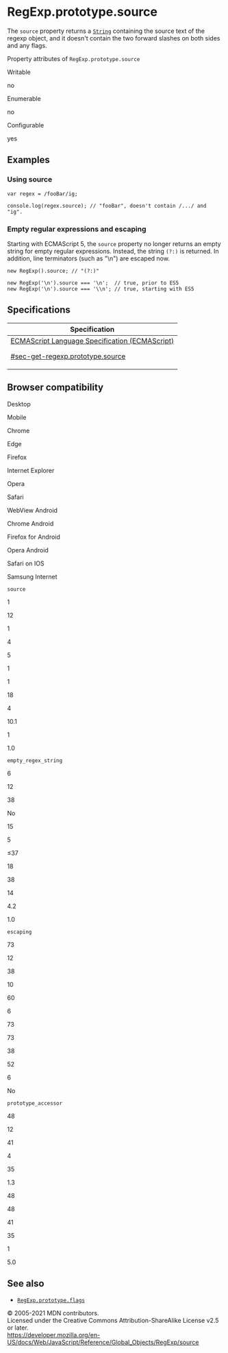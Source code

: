 # RegExp.prototype.source

The `source` property returns a [`String`](../string) containing the source text of the regexp object, and it doesn't contain the two forward slashes on both sides and any flags.

Property attributes of `RegExp.prototype.source`

Writable

no

Enumerable

no

Configurable

yes

## Examples

### Using source

    var regex = /fooBar/ig;

    console.log(regex.source); // "fooBar", doesn't contain /.../ and "ig".

### Empty regular expressions and escaping

Starting with ECMAScript 5, the `source` property no longer returns an empty string for empty regular expressions. Instead, the string `(?:)` is returned. In addition, line terminators (such as "\\n") are escaped now.

    new RegExp().source; // "(?:)"

    new RegExp('\n').source === '\n';  // true, prior to ES5
    new RegExp('\n').source === '\\n'; // true, starting with ES5

## Specifications

<table><thead><tr class="header"><th>Specification</th></tr></thead><tbody><tr class="odd"><td><a href="https://tc39.es/ecma262/#sec-get-regexp.prototype.source">ECMAScript Language Specification (ECMAScript) 
<br/>

<span class="small">#sec-get-regexp.prototype.source</span></a></td></tr></tbody></table>

## Browser compatibility

Desktop

Mobile

Chrome

Edge

Firefox

Internet Explorer

Opera

Safari

WebView Android

Chrome Android

Firefox for Android

Opera Android

Safari on IOS

Samsung Internet

`source`

1

12

1

4

5

1

1

18

4

10.1

1

1.0

`empty_regex_string`

6

12

38

No

15

5

≤37

18

38

14

4.2

1.0

`escaping`

73

12

38

10

60

6

73

73

38

52

6

No

`prototype_accessor`

48

12

41

4

35

1.3

48

48

41

35

1

5.0

## See also

-   [`RegExp.prototype.flags`](flags)

© 2005-2021 MDN contributors.  
Licensed under the Creative Commons Attribution-ShareAlike License v2.5 or later.  
<a href="https://developer.mozilla.org/en-US/docs/Web/JavaScript/Reference/Global_Objects/RegExp/source" class="_attribution-link">https://developer.mozilla.org/en-US/docs/Web/JavaScript/Reference/Global_Objects/RegExp/source</a>
